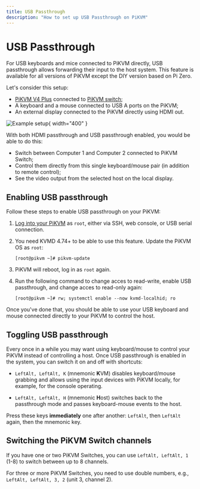 ```yaml
---
title: USB Passthrough
description: "How to set up USB Passthrough on PiKVM"
---
```


# USB Passthrough

For USB keyboards and mice connected to PiKVM directly, USB passthrough allows forwarding their input to the host system. This feature is available for all versions of PiKVM except the DIY version based on Pi Zero.

Let's consider this setup:

- [PiKVM V4 Plus](v4.md) connected to [PiKVM switch](switch.md);
- A keyboard and a mouse connected to USB A ports on the PiKVM;
- An external display connected to the PiKVM directly using HDMI out.

![Example setup](usb-passthrough.png){ width="400" }

With both HDMI passthrough and USB passthrough enabled, you would be able to do this:

- Switch between Computer 1 and Computer 2 connected to PiKVM Switch;
- Control them directly from this single keyboard/mouse pair (in addition to remote control);
- See the video output from the selected host on the local display.

## Enabling USB passthrough

Follow these steps to enable USB passthrough on your PiKVM:

1. [Log into your PiKVM](cheatsheet.md) as `root`, either via SSH, web console, or USB serial connection.

2. You need KVMD 4.74+ to be able to use this feature. Update the PiKVM OS as `root`:

    ```
    [root@pikvm ~]# pikvm-update
    ```

3. PiKVM will reboot, log in as `root` again.

4. Run the following command to change acces to read-write, enable USB passthrough, and change acces to read-only again:

    ```
    [root@pikvm ~]# rw; systemctl enable --now kvmd-localhid; ro
    ```

Once you've done that, you should be able to use your USB keyboard and mouse connected directly to your PiKVM to control the host.

## Toggling USB passthrough

Every once in a while you may want using keyboard/mouse to control your PiKVM instead of controlling a host. Once USB passthrough is enabled in the system, you can switch it on and off with shortcuts:

- `LeftAlt, LeftAlt, K` (mnemonic **K**VM) disables keyboard/mouse grabbing and allows using the input devices with PiKVM locally, for example, for the console operating.

- `LeftAlt, LeftAlt, H` (mnemonic **H**ost) switches back to the passthrough mode and passes keyboard-mouse events to the host.

Press these keys **immediately** one after another: `LeftAlt`, then `LeftAlt` again, then the mnemonic key. 

## Switching the PiKVM Switch channels

If you have one or two PiKVM Switches, you can use `LeftAlt, LeftAlt, 1` (1-8) to switch between up to 8 channels.

For three or more PiKVM Switches, you need to use double numbers, e.g., `LeftAlt, LeftAlt, 3, 2` (unit 3, channel 2).